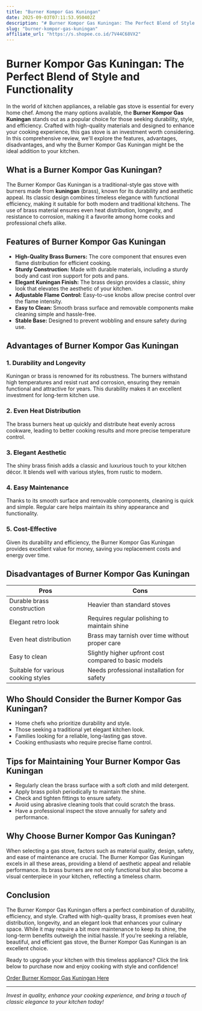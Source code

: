 ```yaml
---
title: "Burner Kompor Gas Kuningan"
date: 2025-09-03T07:11:53.950402Z
description: "# Burner Kompor Gas Kuningan: The Perfect Blend of Style and Functionality..."
slug: "burner-kompor-gas-kuningan"
affiliate_url: "https://s.shopee.co.id/7V44C68VX2"
---
```

# Burner Kompor Gas Kuningan: The Perfect Blend of Style and Functionality

In the world of kitchen appliances, a reliable gas stove is essential for every home chef. Among the many options available, the **Burner Kompor Gas Kuningan** stands out as a popular choice for those seeking durability, style, and efficiency. Crafted with high-quality materials and designed to enhance your cooking experience, this gas stove is an investment worth considering. In this comprehensive review, we'll explore the features, advantages, disadvantages, and why the Burner Kompor Gas Kuningan might be the ideal addition to your kitchen.

## What is a Burner Kompor Gas Kuningan?

The Burner Kompor Gas Kuningan is a traditional-style gas stove with burners made from **kuningan** (brass), known for its durability and aesthetic appeal. Its classic design combines timeless elegance with functional efficiency, making it suitable for both modern and traditional kitchens. The use of brass material ensures even heat distribution, longevity, and resistance to corrosion, making it a favorite among home cooks and professional chefs alike.

## Features of Burner Kompor Gas Kuningan

- **High-Quality Brass Burners:** The core component that ensures even flame distribution for efficient cooking.
- **Sturdy Construction:** Made with durable materials, including a sturdy body and cast iron support for pots and pans.
- **Elegant Kuningan Finish:** The brass design provides a classic, shiny look that elevates the aesthetic of your kitchen.
- **Adjustable Flame Control:** Easy-to-use knobs allow precise control over the flame intensity.
- **Easy to Clean:** Smooth brass surface and removable components make cleaning simple and hassle-free.
- **Stable Base:** Designed to prevent wobbling and ensure safety during use.

## Advantages of Burner Kompor Gas Kuningan

### 1. Durability and Longevity

Kuningan or brass is renowned for its robustness. The burners withstand high temperatures and resist rust and corrosion, ensuring they remain functional and attractive for years. This durability makes it an excellent investment for long-term kitchen use.

### 2. Even Heat Distribution

The brass burners heat up quickly and distribute heat evenly across cookware, leading to better cooking results and more precise temperature control.

### 3. Elegant Aesthetic

The shiny brass finish adds a classic and luxurious touch to your kitchen décor. It blends well with various styles, from rustic to modern.

### 4. Easy Maintenance

Thanks to its smooth surface and removable components, cleaning is quick and simple. Regular care helps maintain its shiny appearance and functionality.

### 5. Cost-Effective

Given its durability and efficiency, the Burner Kompor Gas Kuningan provides excellent value for money, saving you replacement costs and energy over time.

## Disadvantages of Burner Kompor Gas Kuningan

| Pros | Cons |
|---------|---------|
| Durable brass construction | Heavier than standard stoves |
| Elegant retro look | Requires regular polishing to maintain shine |
| Even heat distribution | Brass may tarnish over time without proper care |
| Easy to clean | Slightly higher upfront cost compared to basic models |
| Suitable for various cooking styles | Needs professional installation for safety |
  
## Who Should Consider the Burner Kompor Gas Kuningan?

- Home chefs who prioritize durability and style.
- Those seeking a traditional yet elegant kitchen look.
- Families looking for a reliable, long-lasting gas stove.
- Cooking enthusiasts who require precise flame control.

## Tips for Maintaining Your Burner Kompor Gas Kuningan

- Regularly clean the brass surface with a soft cloth and mild detergent.
- Apply brass polish periodically to maintain the shine.
- Check and tighten fittings to ensure safety.
- Avoid using abrasive cleaning tools that could scratch the brass.
- Have a professional inspect the stove annually for safety and performance.

## Why Choose Burner Kompor Gas Kuningan?

When selecting a gas stove, factors such as material quality, design, safety, and ease of maintenance are crucial. The Burner Kompor Gas Kuningan excels in all these areas, providing a blend of aesthetic appeal and reliable performance. Its brass burners are not only functional but also become a visual centerpiece in your kitchen, reflecting a timeless charm.

## Conclusion

The Burner Kompor Gas Kuningan offers a perfect combination of durability, efficiency, and style. Crafted with high-quality brass, it promises even heat distribution, longevity, and an elegant look that enhances your culinary space. While it may require a bit more maintenance to keep its shine, the long-term benefits outweigh the initial hassle. If you're seeking a reliable, beautiful, and efficient gas stove, the Burner Kompor Gas Kuningan is an excellent choice.

Ready to upgrade your kitchen with this timeless appliance? Click the link below to purchase now and enjoy cooking with style and confidence!

[Order Burner Kompor Gas Kuningan Here](https://s.shopee.co.id/7V44C68VX2)

---

*Invest in quality, enhance your cooking experience, and bring a touch of classic elegance to your kitchen today!*